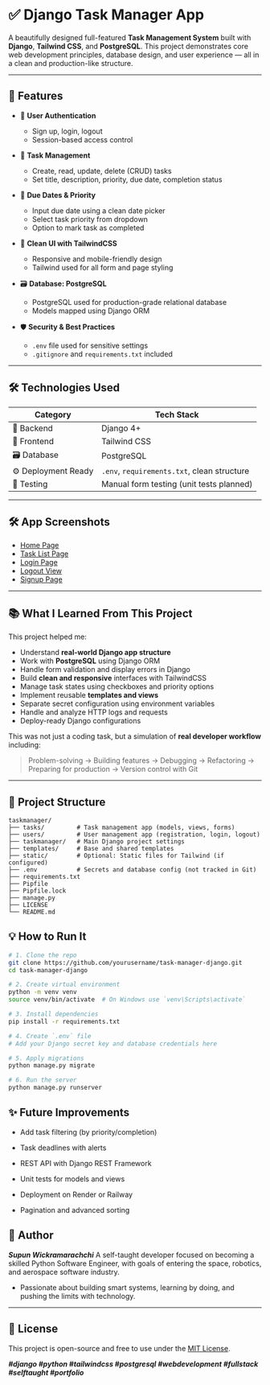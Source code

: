 # ✅ Django Task Manager App

A beautifully designed full-featured **Task Management System** built with **Django**, **Tailwind CSS**, and **PostgreSQL**. This project demonstrates core web development principles, database design, and user experience — all in a clean and production-like structure.

---

## 🚀 Features

- 🔐 **User Authentication**
  - Sign up, login, logout
  - Session-based access control

- 📝 **Task Management**
  - Create, read, update, delete (CRUD) tasks
  - Set title, description, priority, due date, completion status

- 📆 **Due Dates & Priority**
  - Input due date using a clean date picker
  - Select task priority from dropdown
  - Option to mark task as completed

- 🎨 **Clean UI with TailwindCSS**
  - Responsive and mobile-friendly design
  - Tailwind used for all form and page styling

- 🗃️ **Database: PostgreSQL**
  - PostgreSQL used for production-grade relational database
  - Models mapped using Django ORM

- 🛡️ **Security & Best Practices**
  - `.env` file used for sensitive settings
  - `.gitignore` and `requirements.txt` included

---

## 🛠️ Technologies Used

| Category          | Tech Stack |
|-------------------|------------|
| 🧠 Backend         | Django 4+ |
| 🎨 Frontend        | Tailwind CSS |
| 🗃️ Database        | PostgreSQL |
| ⚙️ Deployment Ready| `.env`, `requirements.txt`, clean structure |
| 🧪 Testing         | Manual form testing (unit tests planned) |

---

## 🛠️ App Screenshots
* [Home Page](screenshots/home.PNG)
* [Task List Page](screenshots/tasks_list.PNG)
* [Login Page](screenshots/login.PNG)
* [Logout View](screenshots/logout_view.PNG)
* [Signup Page](screenshots/signup.PNG)
---

## 📚 What I Learned From This Project

This project helped me:

- Understand **real-world Django app structure**
- Work with **PostgreSQL** using Django ORM
- Handle form validation and display errors in Django
- Build **clean and responsive** interfaces with TailwindCSS
- Manage task states using checkboxes and priority options
- Implement reusable **templates and views**
- Separate secret configuration using environment variables
- Handle and analyze HTTP logs and requests
- Deploy-ready Django configurations

This was not just a coding task, but a simulation of **real developer workflow** including:

> Problem-solving → Building features → Debugging → Refactoring → Preparing for production → Version control with Git

---

## 📁 Project Structure

```plaintext
taskmanager/
├── tasks/         # Task management app (models, views, forms)
├── users/         # User management app (registration, login, logout)
├── taskmanager/   # Main Django project settings
├── templates/     # Base and shared templates
├── static/        # Optional: Static files for Tailwind (if configured)
├── .env           # Secrets and database config (not tracked in Git)
├── requirements.txt
├── Pipfile
├── Pipfile.lock
├── manage.py
├── LICENSE
└── README.md
```

## 💡 How to Run It

```bash
# 1. Clone the repo
git clone https://github.com/yourusername/task-manager-django.git
cd task-manager-django

# 2. Create virtual environment
python -m venv venv
source venv/bin/activate  # On Windows use `venv\Scripts\activate`

# 3. Install dependencies
pip install -r requirements.txt

# 4. Create `.env` file
# Add your Django secret key and database credentials here

# 5. Apply migrations
python manage.py migrate

# 6. Run the server
python manage.py runserver
```

## ✨ Future Improvements
 - Add task filtering (by priority/completion)

 - Task deadlines with alerts

 - REST API with Django REST Framework

 - Unit tests for models and views

 - Deployment on Render or Railway

 - Pagination and advanced sorting

## 🤝 Author
_**Supun Wickramarachchi**_
A self-taught developer focused on becoming a skilled Python Software Engineer, with goals of entering the space, robotics, and aerospace software industry.

* Passionate about building smart systems, learning by doing, and pushing the limits with technology.
---
## 📌 License
This project is open-source and free to use under the [MIT License](LICENSE).

_**#django #python #tailwindcss #postgresql #webdevelopment #fullstack #selftaught #portfolio**_